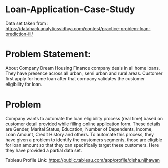 # Loan-Application-Case-Study
Data set taken from : https://datahack.analyticsvidhya.com/contest/practice-problem-loan-prediction-iii/

# Problem Statement:

About Company
Dream Housing Finance company deals in all home loans. They have presence across all urban, semi urban and rural areas. Customer first apply for home loan after that company validates the customer eligibility for loan.

# Problem
Company wants to automate the loan eligibility process (real time) based on customer detail provided while filling online application form. These details are Gender, Marital Status, Education, Number of Dependents, Income, Loan Amount, Credit History and others. To automate this process, they have given a problem to identify the customers segments, those are eligible for loan amount so that they can specifically target these customers. Here they have provided a partial data set.

Tableau Profile Link: https://public.tableau.com/app/profile/disha.nijhawan

